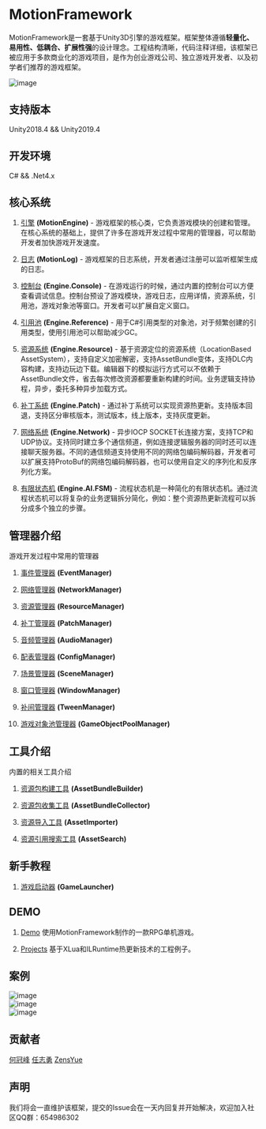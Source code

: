 # MotionFramework
MotionFramework是一套基于Unity3D引擎的游戏框架。框架整体遵循**轻量化、易用性、低耦合、扩展性强**的设计理念。工程结构清晰，代码注释详细，该框架已被应用于多款商业化的游戏项目，是作为创业游戏公司、独立游戏开发者、以及初学者们推荐的游戏框架。

![image](https://github.com/gmhevinci/MotionFramework/raw/master/Docs/Image/framework.png)

## 支持版本
Unity2018.4 && Unity2019.4

## 开发环境
C# && .Net4.x

## 核心系统

1. [引擎](https://github.com/gmhevinci/MotionFramework/blob/master/Docs/MotionEngine.md) **(MotionEngine)** - 游戏框架的核心类，它负责游戏模块的创建和管理。在核心系统的基础上，提供了许多在游戏开发过程中常用的管理器，可以帮助开发者加快游戏开发速度。

2. [日志](https://github.com/gmhevinci/MotionFramework/blob/master/Docs/MotionLog.md) **(MotionLog)** - 游戏框架的日志系统，开发者通过注册可以监听框架生成的日志。

3. [控制台](https://github.com/gmhevinci/MotionFramework/blob/master/Docs/Engine.Console.md) **(Engine.Console)** - 在游戏运行的时候，通过内置的控制台可以方便查看调试信息。控制台预设了游戏模块，游戏日志，应用详情，资源系统，引用池，游戏对象池等窗口。开发者可以扩展自定义窗口。

4. [引用池](https://github.com/gmhevinci/MotionFramework/blob/master/Docs/Engine.Reference.md) **(Engine.Reference)** - 用于C#引用类型的对象池，对于频繁创建的引用类型，使用引用池可以帮助减少GC。

5. [资源系统](https://github.com/gmhevinci/MotionFramework/blob/master/Docs/Engine.Resource.md) **(Engine.Resource)** - 基于资源定位的资源系统（LocationBased AssetSystem），支持自定义加密解密，支持AssetBundle变体，支持DLC内容构建，支持边玩边下载。编辑器下的模拟运行方式可以不依赖于AssetBundle文件，省去每次修改资源都要重新构建的时间。业务逻辑支持协程，异步，委托多种异步加载方式。

6. [补丁系统](https://github.com/gmhevinci/MotionFramework/blob/master/Docs/Engine.Patch.md) **(Engine.Patch)** - 通过补丁系统可以实现资源热更新。支持版本回退，支持区分审核版本，测试版本，线上版本，支持灰度更新。

7. [网络系统](https://github.com/gmhevinci/MotionFramework/blob/master/Docs/Engine.Network.md) **(Engine.Network)** - 异步IOCP SOCKET长连接方案，支持TCP和UDP协议。支持同时建立多个通信频道，例如连接逻辑服务器的同时还可以连接聊天服务器。不同的通信频道支持使用不同的网络包编码解码器，开发者可以扩展支持ProtoBuf的网络包编码解码器，也可以使用自定义的序列化和反序列化方案。

8. [有限状态机](https://github.com/gmhevinci/MotionFramework/blob/master/Docs/Engine.AI.FSM.md) **(Engine.AI.FSM)** - 流程状态机是一种简化的有限状态机。通过流程状态机可以将复杂的业务逻辑拆分简化，例如：整个资源热更新流程可以拆分成多个独立的步骤。

## 管理器介绍
游戏开发过程中常用的管理器

1. [事件管理器](https://github.com/gmhevinci/MotionFramework/blob/master/Docs/Module.Event.md) **(EventManager)**

2. [网络管理器](https://github.com/gmhevinci/MotionFramework/blob/master/Docs/Module.Network.md) **(NetworkManager)**

3. [资源管理器](https://github.com/gmhevinci/MotionFramework/blob/master/Docs/Module.Resource.md) **(ResourceManager)**

4. [补丁管理器](https://github.com/gmhevinci/MotionFramework/blob/master/Docs/Module.Patch.md) **(PatchManager)**

5. [音频管理器](https://github.com/gmhevinci/MotionFramework/blob/master/Docs/Module.Audio.md) **(AudioManager)**

6. [配表管理器](https://github.com/gmhevinci/MotionFramework/blob/master/Docs/Module.Config.md) **(ConfigManager)**

7. [场景管理器](https://github.com/gmhevinci/MotionFramework/blob/master/Docs/Module.Scene.md) **(SceneManager)**

8. [窗口管理器](https://github.com/gmhevinci/MotionFramework/blob/master/Docs/Module.Window.md) **(WindowManager)**

9. [补间管理器](https://github.com/gmhevinci/MotionFramework/blob/master/Docs/Module.Tween.md) **(TweenManager)**

10. [游戏对象池管理器](https://github.com/gmhevinci/MotionFramework/blob/master/Docs/Module.Pool.md) **(GameObjectPoolManager)**

## 工具介绍
内置的相关工具介绍

1. [资源包构建工具](https://github.com/gmhevinci/MotionFramework/blob/master/Docs/Editor.AssetBundleBuilder.md) **(AssetBundleBuilder)**

2. [资源包收集工具](https://github.com/gmhevinci/MotionFramework/blob/master/Docs/Editor.AssetBundleCollector.md) **(AssetBundleCollector)**

3. [资源导入工具](https://github.com/gmhevinci/MotionFramework/blob/master/Docs/Editor.AssetImporter.md) **(AssetImporter)**

4. [资源引用搜索工具](https://github.com/gmhevinci/MotionFramework/blob/master/Docs/Editor.AssetSearch.md) **(AssetSearch)**

## 新手教程
1. [游戏启动器](https://github.com/gmhevinci/MotionFramework/blob/master/Docs/GameLauncher.md) **(GameLauncher)**

## DEMO
1. [Demo](https://github.com/gmhevinci/Demo) 使用MotionFramework制作的一款RPG单机游戏。

2. [Projects](https://github.com/gmhevinci/Projects) 基于XLua和ILRuntime热更新技术的工程例子。

## 案例
![image](https://github.com/gmhevinci/MotionFramework/raw/master/Docs/Image/icon1.png)  
![image](https://github.com/gmhevinci/MotionFramework/raw/master/Docs/Image/icon2.png)  
![image](https://github.com/gmhevinci/MotionFramework/raw/master/Docs/Image/icon3.png)  

## 贡献者
[何冠峰](https://github.com/gmhevinci) [任志勇](https://github.com/renruoyu1989) [ZensYue](https://github.com/ZensYue)  

## 声明
我们将会一直维护该框架，提交的Issue会在一天内回复并开始解决，欢迎加入社区QQ群：654986302

